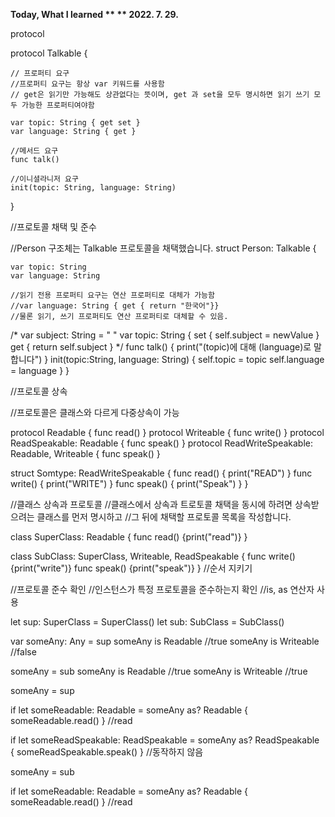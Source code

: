 
 **Today, What I learned  **
 ** 2022. 7. 29.**

 protocol

 protocol Talkable {
    
    // 프로퍼티 요구
    //프로퍼티 요구는 항상 var 키워드를 사용함
    // get은 읽기만 가능해도 상관없다는 뜻이며, get 과 set을 모두 명시하면 읽기 쓰기 모두 가능한 프로퍼티여야함
    
    var topic: String { get set }
    var language: String { get }
    
    //메서드 요구
    func talk()
    
    //이니셜라니저 요구
    init(topic: String, language: String)
    
}

//프로토콜 채택 및 준수

//Person 구조체는 Talkable 프로토콜을 채택했습니다.
struct Person: Talkable {

    var topic: String
    var language: String
    
    //읽기 전용 프로퍼티 요구는 연산 프로퍼티로 대체가 가능함
    //var language: String { get { return "한국어"}}
    //물론 읽기, 쓰기 프로퍼티도 연산 프로퍼티로 대체할 수 있음.
  /*  var subject: String = " "
    var topic: String {
        set {
            self.subject = newValue
        }
        get {
            return self.subject
        }
    */
    func talk() {
        print("\(topic)에 대해 \(language)로 말합니다")
    }
    init(topic:String, language: String) {
        self.topic = topic
        self.language = language
    }
}


//프로토콜 상속

//프로토콜은 클래스와 다르게 다중상속이 가능

protocol Readable {
    func read()
}
protocol Writeable {
    func write()
}
protocol ReadSpeakable: Readable {
    func speak()
}
protocol ReadWriteSpeakable: Readable, Writeable {
    func speak()
}

struct Somtype: ReadWriteSpeakable {
    func read() {
        print("READ")
    }
    func write() {
        print("WRITE")
    }
    func speak() {
        print("Speak")
    }
}

//클래스 상속과 프로토콜
//클래스에서 상속과 트로토콜 채택을 동시에 하려면 상속받으려는 클래스를 먼저 명시하고
//그 뒤에 채택할 프로토콜 목록을 작성합니다.

class SuperClass: Readable {
    func read() {print("read")}
}

class SubClass: SuperClass, Writeable, ReadSpeakable {
func write() {print("write")}
func speak() {print("speak")}
} //순서 지키기


//프로토콜 준수 확인
//인스턴스가 특정 프로토콜을 준수하는지 확인
//is, as 연산자 사용

let sup: SuperClass = SuperClass()
let sub: SubClass = SubClass()

var someAny: Any = sup
someAny is Readable  //true
someAny is Writeable //false

someAny = sub
someAny is Readable //true
someAny is Writeable //true

someAny = sup

if let someReadable: Readable = someAny as? Readable {
    someReadable.read()
}  //read

if let someReadSpeakable: ReadSpeakable = someAny as? ReadSpeakable {
    someReadSpeakable.speak()
}  //동작하지 않음


someAny = sub

if let someReadable: Readable = someAny as? Readable {
    someReadable.read()
} //read
